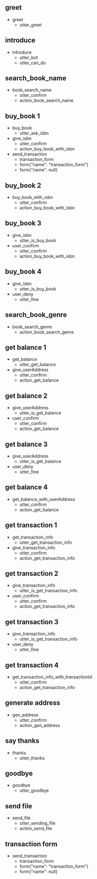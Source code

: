 ## greet
* greet
  - utter_greet

## introduce
* introduce
  - utter_bot
  - utter_can_do

<!-- ## search_book_name 1	
* book_search_name	
  - utter_confirm	
  - action_book_search_name	
  - utter_is_buy_book	
* user_confirm	
  - utter_give_balance_need_and_admin_address	
  - utter_ready_send_transaction	
* send_transaction	
  - transaction_form 	
  - form{"name": "transaction_form"} 	
  - form{"name": null}	
  - utter_confirm_transaction	
* give_transaction_info	
  - action_check_adbalance_and_return_key	

## search_book_name 2	
* book_search_name	
  - utter_confirm	
  - action_book_search_name	
  - utter_is_buy_book	
* user_deny	
  - utter_fine -->

## search_book_name
* book_search_name	
  - utter_confirm	
  - action_book_search_name	

## buy_book 1
* buy_book
  - utter_ask_isbn
* give_isbn
  - utter_confirm
  - action_buy_book_with_isbn
* send_transaction
  - transaction_form 
  - form{"name": "transaction_form"} 
  - form{"name": null}


## buy_book 2
* buy_book_with_isbn
  - utter_confirm
  - action_buy_book_with_isbn

## buy_book 3
* give_isbn
  - utter_is_buy_book
* user_confirm
  - utter_confirm
  - action_buy_book_with_isbn

## buy_book 4
* give_isbn
  - utter_is_buy_book
* user_deny
  - utter_fine

## search_book_genre
* book_search_genre
  - action_book_search_genre

## get balance 1
* get_balance
  - utter_get_balance
* give_userAddress
  - utter_confirm
  - action_get_balance

## get balance 2
* give_userAddress
  - utter_is_get_balance
* user_confirm
  - utter_confirm
  - action_get_balance

## get balance 3
* give_userAddress
  - utter_is_get_balance
* user_deny
  - utter_fine

## get balance 4
* get_balance_with_userAddress
  - utter_confirm
  - action_get_balance

## get transaction 1
* get_transaction_info
  - utter_get_transaction_info
* give_transaction_info
  - utter_confirm
  - action_get_transaction_info

## get transaction 2
* give_transaction_info
  - utter_is_get_transaction_info
* user_confirm
  - utter_confirm
  - action_get_transaction_info

## get transaction 3
* give_transaction_info
  - utter_is_get_transaction_info
* user_deny
  - utter_fine

## get transaction 4
* get_transaction_info_with_transactionId
  - utter_confirm
  - action_get_transaction_info

## generate address
* gen_address
  - utter_confirm
  - action_gen_address

## say thanks
* thanks
  - utter_thanks

## goodbye
* goodbye
  - utter_goodbye

## send file
* send_file
  - utter_sending_file
  - action_send_file


## transaction form
* send_transaction
    - transaction_form 
    - form{"name": "transaction_form"} 
    - form{"name": null}


